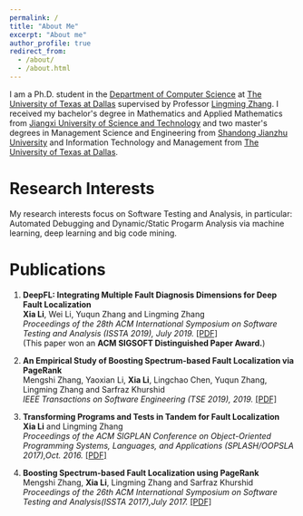 ```yaml
---
permalink: /
title: "About Me"
excerpt: "About me"
author_profile: true
redirect_from: 
  - /about/
  - /about.html
---
```

I am a Ph.D. student in the [Department of Computer Science](http://cs.utdallas.edu/) at [The University of Texas at Dallas](https://www.utdallas.edu/) supervised by Professor [Lingming Zhang](https://personal.utdallas.edu/~lxz144130/). I received my bachelor's degree in Mathematics and Applied Mathematics from [Jiangxi University of Science and Technology](http://e.jxust.edu.cn/) and two master's degrees in Management Science and Engineering from [Shandong Jianzhu University](https://xwzx2016.sdjzu.edu.cn/english/) and Information Technology and Management from [The University of Texas at Dallas](https://www.utdallas.edu/).

Research Interests
======
My research interests focus on Software Testing and Analysis, in particular: Automated Debugging and Dynamic/Static Progarm Analysis via machine learning, deep learning and big code mining.

Publications
======
1. **DeepFL: Integrating Multiple Fault Diagnosis Dimensions for Deep Fault Localization**     
**Xia Li**, Wei Li, Yuqun Zhang and Lingming Zhang  
*Proceedings of the 28th ACM International Symposium on Software Testing and Analysis (ISSTA 2019), July 2019.* [[PDF]](https://lx0704.github.io/files/DeepFL.pdf)  
(This paper won an **ACM SIGSOFT Distinguished Paper Award.**) 

2. **An Empirical Study of Boosting Spectrum-based Fault Localization via PageRank**  
Mengshi Zhang, Yaoxian Li, **Xia Li**, Lingchao Chen, Yuqun Zhang, Lingming Zhang and Sarfraz Khurshid  
*IEEE Transactions on Software Engineering (TSE 2019), 2019.* [[PDF]](https://lx0704.github.io/files/TSE2019.pdf) 

3. **Transforming Programs and Tests in Tandem for Fault Localization**  
**Xia Li** and Lingming Zhang  
*Proceedings of the ACM SIGPLAN Conference on Object-Oriented Programming Systems, Languages, and Applications (SPLASH/OOPSLA 2017),Oct. 2016.* [[PDF]](https://lx0704.github.io/files/trapt.pdf)

4. **Boosting Spectrum-based Fault Localization using PageRank**  
Mengshi Zhang, **Xia Li**, Lingming Zhang and Sarfraz Khurshid  
*Proceedings of the 26th ACM International Symposium on Software Testing and Analysis(ISSTA 2017),July 2017.* [[PDF]](https://lx0704.github.io/files/pagerank.pdf)
